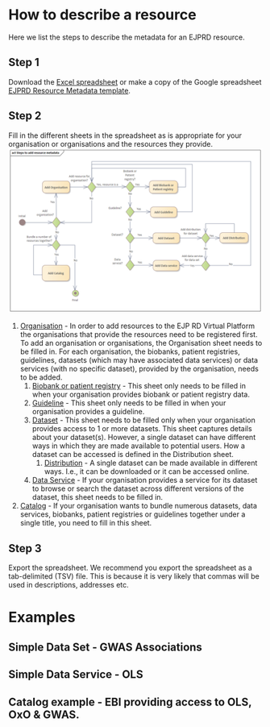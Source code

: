 # How to describe a resource
Here we list the steps to describe the metadata for an EJPRD resource.

## Step 1
Download the [Excel spreadsheet](EJPRD%20Resource%20Metadata%20template.xlsx) or make a copy of the Google spreadsheet
[EJPRD Resource Metadata template](https://docs.google.com/spreadsheets/d/1y-x7yf8RLvp9oZS_5fvyH6SFLMNZzP6agTl6Z_wTkx0/edit?usp=sharing).

## Step 2
Fill in the different sheets in the spreadsheet as is appropriate for your organisation or organisations and the resources
they provide.
<img src="../docs/StepsToAddResourceMetadata.png"/>


1. [Organisation](Organisation.md) - In order to add resources to the EJP RD Virtual Platform the organisations that provide
the resources need to be registered first. To add an organisation or organisations, the Organisation sheet needs to be 
filled in. For each organisation, the biobanks, patient registries, guidelines, datasets (which may have associated
data services) or data services (with no specific dataset), provided by the organisation, needs to be added.   
   1. [Biobank or patient registry](BiobankOrPatientRegistry.md) - This sheet only needs to be filled in when your organisation
   provides biobank or patient registry data.
   2. [Guideline](Guideline.md) - This sheet only needs to be filled in when your organisation provides a guideline.
   3. [Dataset](Dataset.md) - This sheet needs to be filled only when your organisation provides access to 1 or more datasets. 
   This sheet captures details about your dataset(s). However, a single dataset can have different ways in which they 
   are made available to potential users. How a dataset can be accessed is defined in the Distribution sheet.
      1. [Distribution](Distribution.md) - A single dataset can be made available in different ways. I.e., it can be downloaded or
      it can be accessed online.
   4. [Data Service](DataService.md) - If your organisation provides a service for its dataset to browse or search the 
   dataset across different versions of the dataset, this sheet needs to be filled in.
2. [Catalog](Catalog.md) - If your organisation wants to bundle numerous datasets, data services, biobanks, patient registries
or guidelines together under a single title, you need to fill in this sheet. 


## Step 3
Export the spreadsheet. We recommend you export the spreadsheet as a tab-delimited (TSV) file. This is because it is very likely
that commas will be used in descriptions, addresses etc. 

# Examples
## Simple Data Set - GWAS Associations

## Simple Data Service - OLS

## Catalog example - EBI providing access to OLS, OxO & GWAS.



